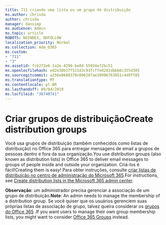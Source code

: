 ```yaml
---
title: 711 criando uma lista ou um grupo de distribuição
ms.author: chrisda
author: chrisda
manager: dansimp
ms.audience: Admin
ms.topic: article
ROBOTS: NOINDEX, NOFOLLOW
localization_priority: Normal
ms.collection: Adm_O365
ms.custom:
- "711"
- "3"
ms.assetid: fcb272e6-1a2e-4299-be0d-55934e72bc51
ms.openlocfilehash: ed2e30b37f521d3c93fcffed281dbbb0c355d305
ms.sourcegitcommit: a256e8680379c006287ae30996763051c4d9ff85
ms.translationtype: MT
ms.contentlocale: pt-BR
ms.lasthandoff: 09/04/2019
ms.locfileid: "36740741"
---
```

# <a name="create-distribution-groups"></a><span data-ttu-id="7b524-102">Criar grupos de distribuição</span><span class="sxs-lookup"><span data-stu-id="7b524-102">Create distribution groups</span></span>

<span data-ttu-id="7b524-103">Você usa grupos de distribuição (também conhecidos como listas de distribuição) no Office 365 para entregar mensagens de email a grupos de pessoas dentro e fora da sua organização.</span><span class="sxs-lookup"><span data-stu-id="7b524-103">You use distribution groups (also known as distribution lists) in Office 365 to deliver email messages to groups of people inside and outside your organization.</span></span> <span data-ttu-id="7b524-104">Criá-los é fácil!</span><span class="sxs-lookup"><span data-stu-id="7b524-104">Creating them is easy!</span></span> <span data-ttu-id="7b524-105">Para obter instruções, consulte [criar listas de distribuição no centro de administração do Microsoft 365](https://docs.microsoft.com/office365/admin/setup/create-distribution-lists).</span><span class="sxs-lookup"><span data-stu-id="7b524-105">For instructions, see [Create distribution lists in the Microsoft 365 admin center](https://docs.microsoft.com/office365/admin/setup/create-distribution-lists).</span></span>

<span data-ttu-id="7b524-106">**Observação**: um administrador precisa gerenciar a associação de um grupo de distribuição.</span><span class="sxs-lookup"><span data-stu-id="7b524-106">**Note**: An admin needs to manage the membership of a distribution group.</span></span> <span data-ttu-id="7b524-107">Se você quiser que os usuários gerenciem suas próprias listas de associação de grupo, talvez queira considerar os [grupos do Office 365](https://support.office.com/article/b565caa1-5c40-40ef-9915-60fdb2d97fa2) .</span><span class="sxs-lookup"><span data-stu-id="7b524-107">If you want users to manage their own group membership lists, you might want to consider [Office 365 Groups](https://support.office.com/article/b565caa1-5c40-40ef-9915-60fdb2d97fa2) instead.</span></span>
